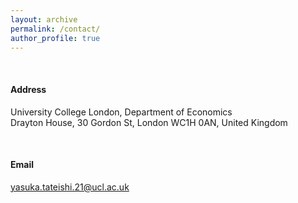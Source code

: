 ```yaml
---
layout: archive
permalink: /contact/
author_profile: true
---
```



<br />

#### Address

University College London, Department of Economics <br />
Drayton House, 30 Gordon St, London WC1H 0AN, United Kingdom

<br />

#### Email
yasuka.tateishi.21@ucl.ac.uk
